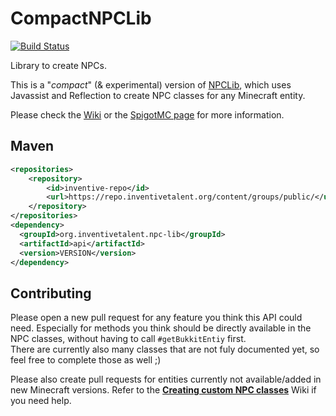 # CompactNPCLib

[![Build Status](http://ci.inventivetalent.org/job/CompactNPCLib/badge/icon)](https://ci.inventivetalent.org/job/CompactNPCLib/)

Library to create NPCs.  

This is a "*compact*" (&amp; experimental) version of [NPCLib](https://github.com/InventivetalentDev/NPCLib), which uses Javassist and Reflection to create NPC classes for any Minecraft entity.  

Please check the [Wiki](https://github.com/InventivetalentDev/CompactNPCLib/wiki) or the [SpigotMC page](https://www.spigotmc.org/resources/api-npclib-1-7-1-8-1-9.5853/) for more information. 

## Maven
```xml
<repositories>
	<repository>
		<id>inventive-repo</id>
		<url>https://repo.inventivetalent.org/content/groups/public/</url>
	</repository>
</repositories>
<dependency>
  <groupId>org.inventivetalent.npc-lib</groupId>
  <artifactId>api</artifactId>
  <version>VERSION</version>
</dependency>
```

## Contributing
Please open a new pull request for any feature you think this API could need. 
Especially for methods you think should be directly available in the NPC classes, without having to call `#getBukkitEntiy` first.  
There are currently also many classes that are not fuly documented yet, so feel free to complete those as well ;)

Please also create pull requests for entities currently not available/added in new Minecraft versions. Refer to the [**Creating custom NPC classes**](https://github.com/InventivetalentDev/CompactNPCLib/wiki/Creating-custom-NPC-classes) Wiki if you need help.

